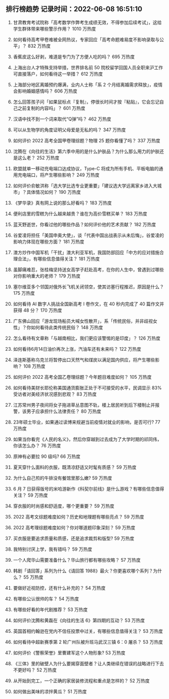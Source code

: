 
## 排行榜趋势 记录时间：2022-06-08 16:51:10
  
  1. 甘肃教育考试院称「高考数学作弊考生成绩无效，不得参加后续考试」，这给学生群体带来哪些警示作用？ 1010 万热度
    
  2. 如何看待高考甲卷难被全网热议，专家回应「高考命题难易度不影响录取与公平」？ 832 万热度
    
  3. 香蕉皮这么好剥，难道是专门为了方便人吃的吗？ 695 万热度
    
  4. 上海出台人才特殊支持举措，世界排名前 50 院校留学回国人员全职来沪工作可直接落户，如何看待这一举措？ 612 万热度
    
  5. 上海部分地区离婚预约爆满，业内人士称「系 2 个月结离婚需求释放」，疫情会影响婚姻感情吗？ 606 万热度
    
  6. 怎么回答孩子问「如果鼠标点『复制』，停很长时间才按『粘贴』，它会忘记自己之前复制的内容吗」？ 601 万热度
    
  7. 汉语中找不到一个词来取代“Q弹”吗？ 462 万热度
    
  8. 可以从生物学的角度证明父母爱是无私的吗？ 347 万热度
    
  9. 如何评价 2022 高考全国甲卷理综题？物理 25 题你看懂了吗？ 337 万热度
    
  10. 沈腾在《向往的生活》第六季中用的是什么护肤品？为什么那么用力的护肤还是这么老？ 252 万热度
    
  11. 欧盟就单一移动充电端口达成协议，Type-C 将成为所有手机、平板电脑的通用充电端口，将产生哪些影响？ 249 万热度
    
  12. 如何评价俞敏洪称「选大学比选专业更重要」「建议选大学远离家乡进入大城市」？具体情况如何？ 190 万热度
    
  13. 《梦华录》真有网上说的那么好看吗？ 183 万热度
    
  14. 便利店里的雪糕为什么越来越贵？谁在为高价雪糕买单？ 183 万热度
    
  15. 蓝天野逝世，你看过他的哪些作品？如何评价他的艺术贡献？ 182 万热度
    
  16. 谷爱凌将担任「美国申奥大使」，谈「代表中国出战表示从未后悔」，谷爱凌的影响力体现在哪些方面？ 181 万热度
    
  17. 澳方炒作中国军机「干扰」澳大利亚军机，我国防部回应「中方的应对措施合理合法」，有哪些信息值得关注？ 181 万热度
    
  18. 虽脚痛难忍，张桂梅坚持送女高学子赶赴高考，在你的人生中，曾遇到过哪些对你影响重大的老师？ 179 万热度
    
  19. 塞尔维亚多个邻国对俄外长飞机关闭领空，使其访塞行程推迟，原因是什么？ 175 万热度
    
  20. 如何看待 AI 数字人挑战全国新高考 Ⅰ 卷作文，在 40 秒内完成了 40 篇作文并获得 48 分？ 170 万热度
    
  21. 广东佛山回应「游龙现场船员大喊女性散开」，系「传统民俗，并非歧视女性」？你如何看待此类传统民俗？ 148 万热度
    
  22. 怎么看待有文章称「与越南相比，我们更应该警惕的是印度」？ 126 万热度
    
  23. 如何看待6月14日油价再次上涨，汽油车还有未来吗？ 122 万热度
    
  24. 泽连斯基称乌克兰将暂停出口天然气和煤炭以满足国内供应，将产生哪些影响？ 108 万热度
    
  25. 如何评价 2022 高考全国乙卷理综题？今年题目难度如何？ 105 万热度
    
  26. 如何看待美财长耶伦称美国通货膨胀正处于不可接受的水平，民调显示 83% 受访者对美经济状况感到悲观？ 83 万热度
    
  27. 江苏常州男子夜间将女子拖进草丛意图不轨，楼上居民听到后下楼制止并报警，该男子应承担什么法律责任？ 80 万热度
    
  28. 23年硕士毕业，如果通过读博来规避当前疫情对就业的影响，是否可行? 77 万热度
    
  29. 如果当你看完《人民的名义》，然后你穿越到过去成为了大学时期的祁同伟，你该怎么办？ 76 万热度
    
  30. 原神有必要拉 90 级吗? 66 万热度
    
  31. 夏天穿什么面料的衣服，既清凉舒适又时髦有质感？ 59 万热度
    
  32. 为什么自己煎的牛排没有餐馆里那么嫩? 59 万热度
    
  33. 6 月 7 日获得版号的米哈游新作《科契尔前线》是什么游戏？有哪些信息值得关注？ 59 万热度
    
  34. 穿衣服的时尚感和舒适度，哪个更重要？ 59 万热度
    
  35. 2022 高考文综题难度如何？历史和地理题有哪些亮点？ 59 万热度
    
  36. 2022 高考理综题难度如何？你对哪道题印象深刻？ 59 万热度
    
  37. 买衣服是要追求质量和质感，还是追求裁剪和版型? 59 万热度
    
  38. 我特别讨厌上学，我有错吗？ 59 万热度
    
  39. 一个人爬华山需要准备什么？华山旅行都有哪些攻略？ 57 万热度
    
  40. 韩剧「请回答」系列为什么《请回答 1988》最火？你更喜欢哪个系列？为什么？ 55 万热度
    
  41. 要做好近视防控，还有什么补充的？ 54 万热度
    
  42. 有哪些公认很帅的车？ 54 万热度
    
  43. 有哪些好看的年代剧推荐？ 53 万热度
    
  44. 如何评价沈腾和黄磊在《向往的生活  6》第四期的互动？ 53 万热度
    
  45. 英国首相约翰逊在党内不信任投票中过关，有哪些信息值得关注？ 53 万热度
    
  46. 如何看待中超新赛季第 2 轮广州队被升班马武汉三镇 6：0 屠杀？ 53 万热度
    
  47. 如何评价《警察荣誉》里曹建军这个人物形象? 53 万热度
    
  48. 《三体》里的破壁人为什么要揭穿面壁者？让人类继续在错误的战略进行下去不更好吗？ 52 万热度
    
  49. 从开始到完工，一个正确的家居装修流程和重点是怎样的？ 52 万热度
    
  50. 如何做出美味的凉拌黄瓜？ 51 万热度
    